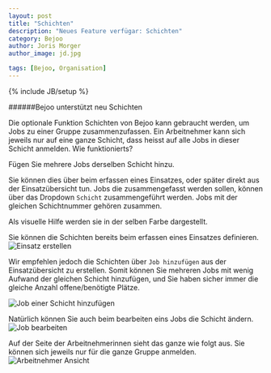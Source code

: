 ```yaml
---
layout: post
title: "Schichten"
description: "Neues Feature verfügar: Schichten"
category: Bejoo
author: Joris Morger
author_image: jd.jpg

tags: [Bejoo, Organisation]
---
```

{% include JB/setup %}

######Bejoo unterstützt neu Schichten

Die optionale Funktion Schichten von Bejoo kann gebraucht werden, um Jobs zu einer Gruppe zusammenzufassen. Ein Arbeitnehmer kann sich jeweils nur auf eine ganze Schicht, dass heisst auf alle Jobs in dieser Schicht anmelden.
Wie funktionierts?

Fügen Sie mehrere Jobs derselben Schicht hinzu.

Sie können dies über beim erfassen eines Einsatzes, oder später direkt aus der Einsatzübersicht tun.
Jobs die zusammengefasst werden sollen, können über das Dropdown `Schicht` zusammengeführt werden. Jobs mit der gleichen Schichtnummer gehören zusammen.


Als visuelle Hilfe werden sie in der selben Farbe dargestellt.

Sie können die Schichten bereits beim erfassen eines Einsatzes definieren.
![Einsatz erstellen](/img/group/create_group.jpg)

Wir  empfehlen jedoch die Schichten über `Job hinzufügen` aus der Einsatzübersicht zu erstellen. Somit können Sie mehreren Jobs mit wenig Aufwand
der gleichen Schicht hinzufügen, und Sie haben sicher immer die gleiche Anzahl offene/benötigte Plätze.

![Job einer Schicht hinzufügen](/img/group/add_to_group1.jpg)

Natürlich können Sie auch beim bearbeiten eins Jobs die Schicht ändern.
![Job bearbeiten](/img/group/edit_group.jpg)


Auf der Seite der Arbeitnehmerinnen sieht das ganze wie folgt aus. Sie können sich jeweils nur für die ganze Gruppe anmelden.
![Arbeitnehmer Ansicht](/img/group/user_group.jpg)


